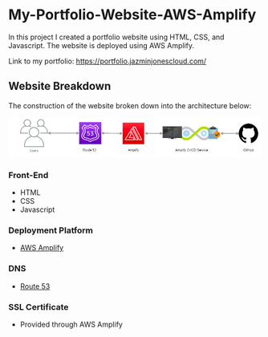 # My-Portfolio-Website-AWS-Amplify
In this project I created a portfolio website using HTML, CSS, and Javascript. The website is deployed using AWS Amplify.

Link to my portfolio: https://portfolio.jazminjonescloud.com/



## Website Breakdown

The construction of the website broken down into the architecture below:

![Amplify](https://github.com/jazminchannel/My-Portfolio-Website-AWS-Amplify/blob/main/images/GetImage.png)

### Front-End

- HTML
- CSS
- Javascript

### Deployment Platform

- [AWS Amplify](https://aws.amazon.com/amplify/)

### DNS

- [Route 53](https://aws.amazon.com/route53/)


### SSL Certificate

- Provided through AWS Amplify

